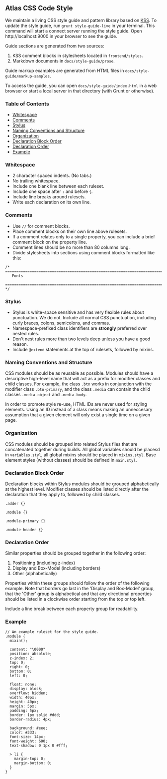 ## Atlas CSS Code Style

We maintain a living CSS style guide and pattern library based on [KSS](http://warpspire.com/kss/).
To update the style guide, run `grunt style-guide-live` in your terminal. This command will start a
connect server running the style guide. Open http://localhost:9000 in your browser to see the guide.

Guide sections are generated from two sources:

1. KSS comment blocks in stylesheets located in `frontend/styles`.
2. Markdown documents in `docs/style-guide/prose`.

Guide markup examples are generated from HTML files in `docs/style-guide/markup-samples`.

To access the guide, you can open `docs/style-guide/index.html` in a web browser or start a local
server in that directory (with Grunt or otherwise).

### Table of Contents

* [Whitespace](#whitespace)
* [Comments](#comments)
* [Stylus](#stylus)
* [Naming Conventions and Structure](#naming-conventions-and-structure)
* [Organization](#organization)
* [Declaration Block Order](#declaration-block-order)
* [Declaration Order](#declaration-order)
* [Example](#example)

### Whitespace

* 2 character spaced indents. (No tabs.)
* No trailing whitespace.
* Include one blank line between each ruleset.
* Include one space after `:` and before `{`.
* Include line breaks around rulesets.
* Write each declaration on its own line.

### Comments

* Use `//` for comment blocks.
* Place comment blocks on their own line above rulesets.
* If a comment relates only to a single property, you can include a brief comment block on the
  property line.
* Comment lines should be no more than 80 columns long.
* Divide stylesheets into sections using comment blocks formatted like this:

```
/* ==========================================================================
   Fonts
   ========================================================================== */
```

### Stylus

* Stylus is white-space sensitive and has very flexible rules about punctuation. We do not. Include
  all normal CSS punctuation, including curly braces, colons, semicolons, and commas.
* Namespace-prefixed class identifiers are __strongly__ preferred over nested rules.
* Don't nest rules more than two levels deep unless you have a good reason.
* Include `@extend` statements at the top of rulesets, followed by mixins.

### Naming Conventions and Structure

CSS modules should be as reusable as possible. Modules should have a descriptive high-level name
that will act as a prefix for modifier classes and child classes. For example, the class `.btn`
works in conjunction with the modifier class `.btn-primary`, and the class `.media` can contain the
child classes `.media-object` and `.media-body`.

In order to promote style re-use, HTML IDs are never used for styling elements. Using an ID instead
of a class means making an unneccesary assumption that a given element will only exist a single time
on a given page.

### Organization

CSS modules should be grouped into related Stylus files that are concatenated together during
builds. All global variables should be placesd in `variables.styl`, all global mixins should be
placed in `mixins.styl`. Base element styles (without classes) should be defined in `main.styl`.

### Declaration Block Order

Declaration blocks within Stylus modules should be grouped alphabetically at the highest level.
Modifier classes should be listed directly after the declaration that they apply to, followed by
child classes.

```
.adder {}

.module {}

.module-primary {}

.module-header {}
```

### Declaration Order

Similar properties should be grouped together in the following order:

1. Positioning (including z-index)
2. Display and Box-Model (including borders)
3. Other (alphabetically)

Properties within these groups should follow the order of the following example. Note that borders
go last in the 'Display and Box-Model' group, that the 'Other' group is alphabetical and that any
directional properties should be listed in a clockwise order starting from the top or top left.

Include a line break between each property group for readability.

### Example

```
// An example ruleset for the style guide.
.module {
  mixin();

  content: "\0000"
  position: absolute;
  z-index: 2;
  top: 0;
  right: 0;
  bottom: 0;
  left: 0;

  float: none;
  display: block;
  overflow: hidden;
  width: 40px;
  height: 40px;
  margin: 5px;
  padding: 5px;
  border: 1px solid #ddd;
  border-radius: 4px;

  background: #eee;
  color: #333;
  font-size: 14px;
  font-weight: 600;
  text-shadow: 0 1px 0 #fff;

  > li {
    margin-top: 0;
    margin-bottom: 0;
  }
}
```

